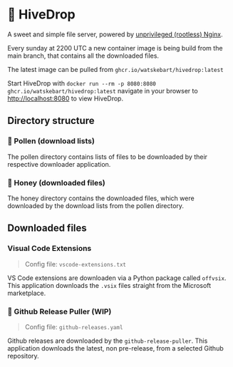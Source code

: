 # 🍯 HiveDrop

A sweet and simple file server, powered by [unprivileged (rootless) Nginx](https://hub.docker.com/r/nginxinc/nginx-unprivileged).

Every sunday at 2200 UTC a new container image is being build from the main branch, that contains all the downloaded files.

The latest image can be pulled from `ghcr.io/watskebart/hivedrop:latest`

Start HiveDrop with `docker run --rm -p 8080:8080 ghcr.io/watskebart/hivedrop:latest` navigate in your browser to [http://localhost:8080](http://localhost:8080) to view HiveDrop.

## Directory structure

### 🌼 Pollen (download lists)

The pollen directory contains lists of files to be downloaded by their respective downloader application.

### 🐝 Honey (downloaded files)

The honey directory contains the downloaded files, which were downloaded by the download lists from the pollen directory.

## Downloaded files

### Visual Code Extensions

>Config file: `vscode-extensions.txt`

VS Code extensions are downloaden via a Python package called `offvsix`. This application downloads the `.vsix` files straight from the Microsoft marketplace.

### 🚧 Github Release Puller (WIP)

>Config file: `github-releases.yaml`

Github releases are downloaded by the `github-release-puller`. This application downloads the latest, non pre-release, from a selected Github repository.


